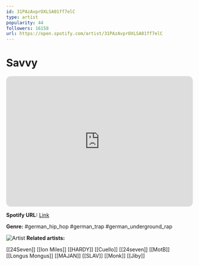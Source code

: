 ```yaml
---
id: 31PAzAvprOXLSA01ff7elC
type: artist
popularity: 44
followers: 16158
url: https://open.spotify.com/artist/31PAzAvprOXLSA01ff7elC
---
```

# Savvy

<iframe style="border-radius:12px" src="https://open.spotify.com/embed/artist/31PAzAvprOXLSA01ff7elC" width="100%" height="352" frameBorder="0" allowfullscreen="" allow="autoplay; clipboard-write; encrypted-media; fullscreen; picture-in-picture" loading="lazy"></iframe>

**Spotify URL:** [Link](https://open.spotify.com/artist/31PAzAvprOXLSA01ff7elC)

**Genre:**  #german_hip_hop #german_trap #german_underground_rap

![Artist](https://i.scdn.co/image/ab6761610000e5eb34cf623f6bb9fb748d3ef87f)
**Related artists:**

[[24Seven]]
[[Ion Miles]]
[[HARDY]]
[[Cuello]]
[[24seven]]
[[MotB]]
[[Longus Mongus]]
[[MAJAN]]
[[SLAV]]
[[Monk]]
[[Jiby]]
